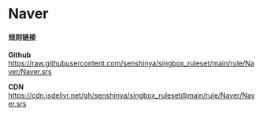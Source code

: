 # Naver

#### 规则链接

**Github**
https://raw.githubusercontent.com/senshinya/singbox_ruleset/main/rule/Naver/Naver.srs

**CDN**
https://cdn.jsdelivr.net/gh/senshinya/singbox_ruleset@main/rule/Naver/Naver.srs